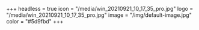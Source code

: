 +++
headless = true
icon = "/media/win_20210921_10_17_35_pro.jpg"
logo = "/media/win_20210921_10_17_35_pro.jpg"
image = "/img/default-image.jpg"
color = "#5d9fbd"
+++
